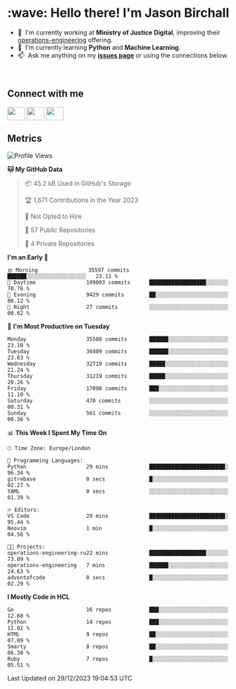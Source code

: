 <h1 align="left" id="jason-title">:wave: Hello there! I'm Jason Birchall</h1>

- :office: &nbsp;I'm currently working at **Ministry of Justice Digital**, improving their [operations-engineering](https://github.com/ministryofjustice/operations-engineering) offering.
- :seedling: &nbsp;I’m currently learning **Python** and **Machine Learning**.
- :mailbox: &nbsp;Ask me anything on my **[issues page]** or using the connections below.


<br>

<h2>Connect with me</h2>
<p>
<a href="https://twitter.com/jsonBirchall" target="blank"><img align="center" src="https://cdn.jsdelivr.net/npm/simple-icons@3.0.1/icons/twitter.svg" alt="" height="30" width="40" /></a>
<a href="https://keybase.io/json0" target="blank"><img align="center" src="https://cdn.jsdelivr.net/npm/simple-icons@3.0.1/icons/keybase.svg" alt="" height="30" width="40" /></a>
<a href="https://www.reddit.com/user/kakorate" target="blank"><img align="center" src="https://cdn.jsdelivr.net/npm/simple-icons@3.0.1/icons/reddit.svg" alt="" height="30" width="40" /></a>
</p>

<h2>Metrics</h2>

<!--START_SECTION:waka-->
![Profile Views](http://img.shields.io/badge/Profile%20Views-2-blue)

**🐱 My GitHub Data** 

> 📦 45.2 kB Used in GitHub's Storage 
 > 
> 🏆 1,671 Contributions in the Year 2023
 > 
> 🚫 Not Opted to Hire
 > 
> 📜 57 Public Repositories 
 > 
> 🔑 4 Private Repositories 
 > 
**I'm an Early 🐤** 

```text
🌞 Morning                35597 commits       ██████░░░░░░░░░░░░░░░░░░░   23.11 % 
🌆 Daytime                109003 commits      ██████████████████░░░░░░░   70.76 % 
🌃 Evening                9429 commits        ██░░░░░░░░░░░░░░░░░░░░░░░   06.12 % 
🌙 Night                  27 commits          ░░░░░░░░░░░░░░░░░░░░░░░░░   00.02 % 
```
📅 **I'm Most Productive on Tuesday** 

```text
Monday                   35580 commits       ██████░░░░░░░░░░░░░░░░░░░   23.10 % 
Tuesday                  36409 commits       ██████░░░░░░░░░░░░░░░░░░░   23.63 % 
Wednesday                32719 commits       █████░░░░░░░░░░░░░░░░░░░░   21.24 % 
Thursday                 31219 commits       █████░░░░░░░░░░░░░░░░░░░░   20.26 % 
Friday                   17098 commits       ███░░░░░░░░░░░░░░░░░░░░░░   11.10 % 
Saturday                 470 commits         ░░░░░░░░░░░░░░░░░░░░░░░░░   00.31 % 
Sunday                   561 commits         ░░░░░░░░░░░░░░░░░░░░░░░░░   00.36 % 
```


📊 **This Week I Spent My Time On** 

```text
🕑︎ Time Zone: Europe/London

💬 Programming Languages: 
Python                   29 mins             ████████████████████████░   96.34 % 
gitrebase                0 secs              █░░░░░░░░░░░░░░░░░░░░░░░░   02.27 % 
YAML                     0 secs              ░░░░░░░░░░░░░░░░░░░░░░░░░   01.39 % 

🔥 Editors: 
VS Code                  29 mins             ████████████████████████░   95.44 % 
Neovim                   1 min               █░░░░░░░░░░░░░░░░░░░░░░░░   04.56 % 

🐱‍💻 Projects: 
operations-engineering-ru22 mins             ██████████████████░░░░░░░   73.09 % 
operations-engineering   7 mins              ██████░░░░░░░░░░░░░░░░░░░   24.63 % 
adventofcode             0 secs              █░░░░░░░░░░░░░░░░░░░░░░░░   02.29 % 
```

**I Mostly Code in HCL** 

```text
Go                       16 repos            ███░░░░░░░░░░░░░░░░░░░░░░   12.60 % 
Python                   14 repos            ███░░░░░░░░░░░░░░░░░░░░░░   11.02 % 
HTML                     9 repos             ██░░░░░░░░░░░░░░░░░░░░░░░   07.09 % 
Smarty                   8 repos             ██░░░░░░░░░░░░░░░░░░░░░░░   06.30 % 
Ruby                     7 repos             █░░░░░░░░░░░░░░░░░░░░░░░░   05.51 % 
```




 Last Updated on 29/12/2023 19:04:53 UTC
<!--END_SECTION:waka-->

<!-- links -->

[issues page]: https://github.com/jasonBirchall/jasonBirchall/issues "jasonBirchall/issues"
